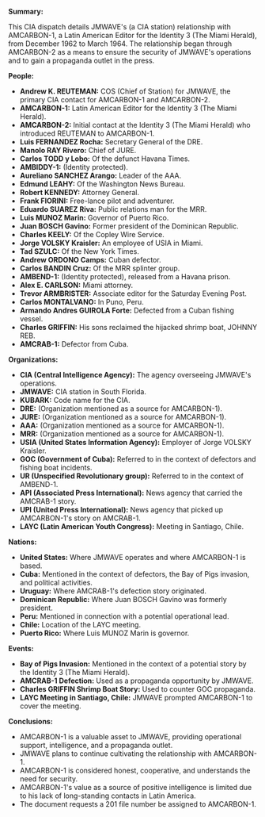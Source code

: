 **Summary:**

This CIA dispatch details JMWAVE's (a CIA station) relationship with AMCARBON-1, a Latin American Editor for the Identity 3 (The Miami Herald), from December 1962 to March 1964. The relationship began through AMCARBON-2 as a means to ensure the security of JMWAVE's operations and to gain a propaganda outlet in the press.

**People:**

*   **Andrew K. REUTEMAN:** COS (Chief of Station) for JMWAVE, the primary CIA contact for AMCARBON-1 and AMCARBON-2.
*   **AMCARBON-1:** Latin American Editor for the Identity 3 (The Miami Herald).
*   **AMCARBON-2:** Initial contact at the Identity 3 (The Miami Herald) who introduced REUTEMAN to AMCARBON-1.
*   **Luis FERNANDEZ Rocha:** Secretary General of the DRE.
*   **Manolo RAY Rivero:** Chief of JURE.
*   **Carlos TODD y Lobo:** Of the defunct Havana Times.
*   **AMBIDDY-1:** (Identity protected).
*   **Aureliano SANCHEZ Arango:** Leader of the AAA.
*   **Edmund LEAHY:** Of the Washington News Bureau.
*   **Robert KENNEDY:** Attorney General.
*   **Frank FIORINI:** Free-lance pilot and adventurer.
*   **Eduardo SUAREZ Riva:** Public relations man for the MRR.
*   **Luis MUNOZ Marin:** Governor of Puerto Rico.
*   **Juan BOSCH Gavino:** Former president of the Dominican Republic.
*   **Charles KEELY:** Of the Copley Wire Service.
*   **Jorge VOLSKY Kraisler:** An employee of USIA in Miami.
*   **Tad SZULC:** Of the New York Times.
*   **Andrew ORDONO Camps:** Cuban defector.
*   **Carlos BANDIN Cruz:** Of the MRR splinter group.
*   **AMBEND-1:** (Identity protected), released from a Havana prison.
*   **Alex E. CARLSON:** Miami attorney.
*   **Trevor ARMBRISTER:** Associate editor for the Saturday Evening Post.
*   **Carlos MONTALVANO:** In Puno, Peru.
*   **Armando Andres GUIROLA Forte:** Defected from a Cuban fishing vessel.
*   **Charles GRIFFIN:** His sons reclaimed the hijacked shrimp boat, JOHNNY REB.
*   **AMCRAB-1:** Defector from Cuba.

**Organizations:**

*   **CIA (Central Intelligence Agency):** The agency overseeing JMWAVE's operations.
*   **JMWAVE:** CIA station in South Florida.
*   **KUBARK:** Code name for the CIA.
*   **DRE:** (Organization mentioned as a source for AMCARBON-1).
*   **JURE:** (Organization mentioned as a source for AMCARBON-1).
*   **AAA:** (Organization mentioned as a source for AMCARBON-1).
*   **MRR:** (Organization mentioned as a source for AMCARBON-1).
*   **USIA (United States Information Agency):** Employer of Jorge VOLSKY Kraisler.
*   **GOC (Government of Cuba):** Referred to in the context of defectors and fishing boat incidents.
*   **UR (Unspecified Revolutionary group):** Referred to in the context of AMBEND-1.
*   **API (Associated Press International):** News agency that carried the AMCRAB-1 story.
*   **UPI (United Press International):** News agency that picked up AMCARBON-1's story on AMCRAB-1.
*   **LAYC (Latin American Youth Congress):** Meeting in Santiago, Chile.

**Nations:**

*   **United States:** Where JMWAVE operates and where AMCARBON-1 is based.
*   **Cuba:** Mentioned in the context of defectors, the Bay of Pigs invasion, and political activities.
*   **Uruguay:** Where AMCRAB-1's defection story originated.
*   **Dominican Republic:** Where Juan BOSCH Gavino was formerly president.
*   **Peru:** Mentioned in connection with a potential operational lead.
*   **Chile:** Location of the LAYC meeting.
*   **Puerto Rico:** Where Luis MUNOZ Marin is governor.

**Events:**

*   **Bay of Pigs Invasion:** Mentioned in the context of a potential story by the Identity 3 (The Miami Herald).
*   **AMCRAB-1 Defection:** Used as a propaganda opportunity by JMWAVE.
*   **Charles GRIFFIN Shrimp Boat Story:** Used to counter GOC propaganda.
*   **LAYC Meeting in Santiago, Chile:** JMWAVE prompted AMCARBON-1 to cover the meeting.

**Conclusions:**

*   AMCARBON-1 is a valuable asset to JMWAVE, providing operational support, intelligence, and a propaganda outlet.
*   JMWAVE plans to continue cultivating the relationship with AMCARBON-1.
*   AMCARBON-1 is considered honest, cooperative, and understands the need for security.
*   AMCARBON-1's value as a source of positive intelligence is limited due to his lack of long-standing contacts in Latin America.
*   The document requests a 201 file number be assigned to AMCARBON-1.
